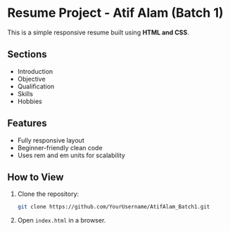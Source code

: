 # Resume Project - Atif Alam (Batch 1)

This is a simple responsive resume built using **HTML and CSS**.

## Sections
- Introduction
- Objective
- Qualification
- Skills
- Hobbies

## Features
- Fully responsive layout
- Beginner-friendly clean code
- Uses rem and em units for scalability

## How to View
1. Clone the repository:
   ```bash
   git clone https://github.com/YourUsername/AtifAlam_Batch1.git
   ```
2. Open `index.html` in a browser.
